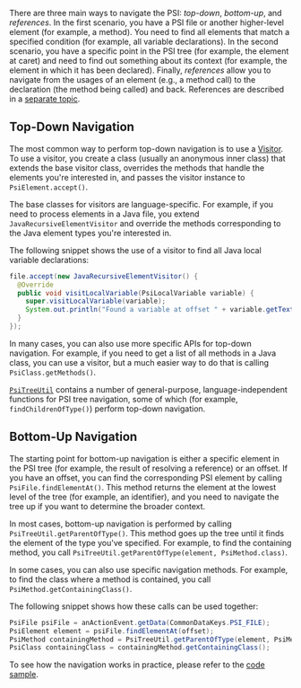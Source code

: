 [//]: # (title: Navigating the PSI)

<!-- Copyright 2000-2021 JetBrains s.r.o. and other contributors. Use of this source code is governed by the Apache 2.0 license that can be found in the LICENSE file. -->

There are three main ways to navigate the PSI: *top-down*, *bottom-up*, and *references*.
In the first scenario,  you have a PSI file or another higher-level element (for example, a method). You need to find all elements that match a specified condition (for example, all variable declarations).
In the second scenario, you have a specific point in the PSI tree (for example, the element at caret) and need to find out something about its context (for example, the element in which it has been declared).
Finally, *references* allow you to navigate from the usages of an element (e.g., a method call) to the declaration (the method being called) and back.
References are described in a [separate topic](psi_references.md).

## Top-Down Navigation

The most common way to perform top-down navigation is to use a [Visitor](https://en.wikipedia.org/wiki/Visitor_pattern).
To use a visitor, you create a class (usually an anonymous inner class) that extends the base visitor class, overrides the methods that handle the elements you're interested in, and passes the visitor instance to `PsiElement.accept()`.

The base classes for visitors are language-specific.
For example, if you need to process elements in a Java file, you extend `JavaRecursiveElementVisitor` and override the methods corresponding to the Java element types you're interested in.

The following snippet shows the use of a visitor to find all Java local variable declarations:

```java
file.accept(new JavaRecursiveElementVisitor() {
  @Override
  public void visitLocalVariable(PsiLocalVariable variable) {
    super.visitLocalVariable(variable);
    System.out.println("Found a variable at offset " + variable.getTextRange().getStartOffset());
  }
});
```

In many cases, you can also use more specific APIs for top-down navigation.
For example, if you need to get a list of all methods in a Java class, you can use a visitor, but a much easier way to do that is calling `PsiClass.getMethods()`.

[`PsiTreeUtil`](upsource:///platform/core-api/src/com/intellij/psi/util/PsiTreeUtil.java) contains a number of general-purpose, language-independent functions for PSI tree navigation, some of which (for example, `findChildrenOfType()`) perform top-down navigation.

## Bottom-Up Navigation

The starting point for bottom-up navigation is either a specific element in the PSI tree (for example, the result of resolving a reference) or an offset.
If you have an offset, you can find the corresponding PSI element by calling `PsiFile.findElementAt()`.
This method returns the element at the lowest level of the tree (for example, an identifier), and you need to navigate the tree up if you want to determine the broader context.

In most cases, bottom-up navigation is performed by calling `PsiTreeUtil.getParentOfType()`.
This method goes up the tree until it finds the element of the type you've specified.
For example, to find the containing method, you call `PsiTreeUtil.getParentOfType(element, PsiMethod.class)`.

In some cases, you can also use specific navigation methods.
For example, to find the class where a method is contained, you call `PsiMethod.getContainingClass()`.

The following snippet shows how these calls can be used together:

```java
PsiFile psiFile = anActionEvent.getData(CommonDataKeys.PSI_FILE);
PsiElement element = psiFile.findElementAt(offset);
PsiMethod containingMethod = PsiTreeUtil.getParentOfType(element, PsiMethod.class);
PsiClass containingClass = containingMethod.getContainingClass();
```

To see how the navigation works in practice, please refer to the [code sample](https://github.com/JetBrains/intellij-sdk-code-samples/blob/main/psi_demo/src/main/java/org/intellij/sdk/psi/PsiNavigationDemoAction.java).
